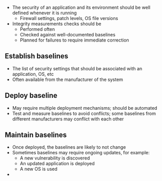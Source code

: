 - The security of an application and its environment should be well defined whenever it is running
	- Firewall settings, patch levels, OS file versions
- Integrity measurements checks should be
	- Performed often
	- Checked against well-documented baselines
	- Planned for failures to require immediate correction
## Establish baselines
- The list of security settings that should be associated with an application, OS, etc
- Often available from the manufacturer of the system
## Deploy baseline
- May require multiple deployment mechanisms; should be automated
- Test and measure baselines to avoid conflicts; some baselines from different manufacturers may conflict with each other
## Maintain baselines
- Once deployed, the baselines are likely to not change
- Sometimes baselines may require ongoing updates, for example:
	- A new vulnerability is discovered
	- An updated application is deployed
	- A new OS is used
- 